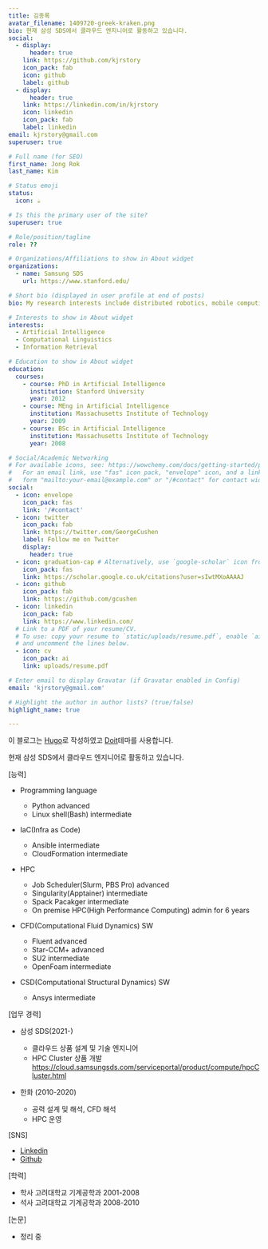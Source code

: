 ```yaml
---
title: 김종록
avatar_filename: 1409720-greek-kraken.png
bio: 현재 삼성 SDS에서 클라우드 엔지니어로 활동하고 있습니다.
social:
  - display:
      header: true
    link: https://github.com/kjrstory
    icon_pack: fab
    icon: github
    label: github
  - display:
      header: true
    link: https://linkedin.com/in/kjrstory
    icon: linkedin
    icon_pack: fab
    label: linkedin
email: kjrstory@gmail.com
superuser: true

# Full name (for SEO)
first_name: Jong Rok
last_name: Kim

# Status emoji
status:
  icon: ☕️

# Is this the primary user of the site?
superuser: true

# Role/position/tagline
role: ??

# Organizations/Affiliations to show in About widget
organizations:
  - name: Samsung SDS
    url: https://www.stanford.edu/

# Short bio (displayed in user profile at end of posts)
bio: My research interests include distributed robotics, mobile computing and programmable matter.

# Interests to show in About widget
interests:
  - Artificial Intelligence
  - Computational Linguistics
  - Information Retrieval

# Education to show in About widget
education:
  courses:
    - course: PhD in Artificial Intelligence
      institution: Stanford University
      year: 2012
    - course: MEng in Artificial Intelligence
      institution: Massachusetts Institute of Technology
      year: 2009
    - course: BSc in Artificial Intelligence
      institution: Massachusetts Institute of Technology
      year: 2008

# Social/Academic Networking
# For available icons, see: https://wowchemy.com/docs/getting-started/page-builder/#icons
#   For an email link, use "fas" icon pack, "envelope" icon, and a link in the
#   form "mailto:your-email@example.com" or "/#contact" for contact widget.
social:
  - icon: envelope
    icon_pack: fas
    link: '/#contact'
  - icon: twitter
    icon_pack: fab
    link: https://twitter.com/GeorgeCushen
    label: Follow me on Twitter
    display:
      header: true
  - icon: graduation-cap # Alternatively, use `google-scholar` icon from `ai` icon pack
    icon_pack: fas
    link: https://scholar.google.co.uk/citations?user=sIwtMXoAAAAJ
  - icon: github
    icon_pack: fab
    link: https://github.com/gcushen
  - icon: linkedin
    icon_pack: fab
    link: https://www.linkedin.com/
  # Link to a PDF of your resume/CV.
  # To use: copy your resume to `static/uploads/resume.pdf`, enable `ai` icons in `params.yaml`,
  # and uncomment the lines below.
  - icon: cv
    icon_pack: ai
    link: uploads/resume.pdf

# Enter email to display Gravatar (if Gravatar enabled in Config)
email: 'kjrstory@gmail.com'

# Highlight the author in author lists? (true/false)
highlight_name: true

---
```

이 블로그는 [Hugo](https://gohugo.io/)로 작성하였고 [Doit](https://hugodoit.pages.dev/)테마를 사용합니다.

현재 삼성 SDS에서 클라우드 엔지니어로 활동하고 있습니다.

\[능력]

* Programming language

  * Python advanced
  * Linux shell(Bash) intermediate
* IaC(Infra as Code)

  * Ansible intermediate
  * CloudFormation intermediate
* HPC

  * Job Scheduler(Slurm, PBS Pro) advanced
  * Singularity(Apptainer) intermediate
  * Spack Pacakger intermediate
  * On premise HPC(High Performance Computing) admin for 6 years
* CFD(Computational Fluid Dynamics) SW

  * Fluent advanced
  * Star-CCM+ advanced
  * SU2 intermediate
  * OpenFoam intermediate
* CSD(Computational Structural Dynamics) SW

  * Ansys intermediate

\[업무 경력]

* 삼성 SDS(2021-)

  * 클라우드 상품 설계 및 기술 엔지니어
  * HPC Cluster 상품 개발 \
    <https://cloud.samsungsds.com/serviceportal/product/compute/hpcCluster.html>
* 한화 (2010-2020)

  * 공력 설계 및 해석, CFD 해석
  * HPC 운영

\[SNS]

* [Linkedin](https://www.linkedin.com/in/kjrstory/)
* [Github](https://github.com/kjrstory)

\[학력]

* 학사 고려대학교 기계공학과 2001-2008
* 석사 고려대학교 기계공학과 2008-2010

\[논문]

* 정리 중

<!--EndFragment-->
